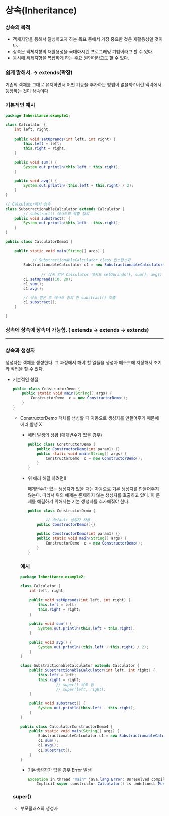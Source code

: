 # 상속(Inheritance)

### 상속의 목적

- 객체지향을 통해서 달성하고자 하는 목표 중에서 가장 중요한 것은 재활용성일 것이다.
- 상속은 객체지향의 재활용성을 극대화시킨 프로그래밍 기법이라고 할 수 있다.
- 동시에 객체지향을 복잡하게 하는 주요 원인이라고도 할 수 있다.

### 쉽게 말해서. → extends(확장)

기존의 객체를 그대로 유지하면서 어떤 기능을 추가하는 방법이 없을까? 이런 맥락에서 등장하는 것이 상속이다

### 기본적인 예시

```java
package Inheritance.example1;

class Calculator {
    int left, right;
 
    public void setOprands(int left, int right) {
        this.left = left;
        this.right = right;
    }
 
    public void sum() {
        System.out.println(this.left + this.right);
    }
 
    public void avg() {
        System.out.println((this.left + this.right) / 2);
    }
}

// Calculator에서 상속
class SubstractionableCalculator extends Calculator {
		// substract() 메서드의 역활 정의
    public void substract() {
        System.out.println(this.left - this.right);
    }
}
 
public class CalculatorDemo1 {
 
    public static void main(String[] args) {
 
	    	// SubstractionableCalculator class 인스턴스화
        SubstractionableCalculator c1 = new SubstractionableCalculator();
        
				// 상속 받은 Calculator 메서드 setOprands(), sum(), avg()
        c1.setOprands(10, 20);
        c1.sum();
        c1.avg();

        // 상속 받은 후 메서드 정의 한 substract() 호출
        c1.substract();
    }
 
}
```

### 상속에 상속에 상속이 가능함. ( extends → extends → extends)

---

### 상속과 생성자

생성자는 객체를 생성한다. 그 과정에서 해야 할 일들을 생성자 메소드에 지정해서 초기화 작업을 할 수 있다.

- 기본적인 성질
    
    ```java
    public class ConstructorDemo {
        public static void main(String[] args) {
            ConstructorDemo  c = new ConstructorDemo();
        }
    }
    ```
    
    - ConstructorDemo  객체를 생성할 때 자동으로 생성자를 만들어주기 때문에 에러 발생 X
        - 에러 발생의 상황 (매개변수가 있을 경우)
            
            ```java
            public class ConstructorDemo {
                public ConstructorDemo(int param1) {}
                public static void main(String[] args) {
                    ConstructorDemo  c = new ConstructorDemo();
                }
            }
            ```
            
        - 위 에러 해결 하려면!!
            
            매개변수가 있는 생성자가 있을 때는 자동으로 기본 생성자를 만들어주지 않는다. 
            따라서 위의 예제는 존재하지 않는 생성자를 호출하고 있다. 
            이 문제를 해결하기 위해서는 기본 생성자를 추가해줘야 한다.
            
            ```java
            public class ConstructorDemo {
            
            		// default 생성자 사용
                public ConstructorDemo(){}
            
                public ConstructorDemo(int param1) {}
                public static void main(String[] args) {
                    ConstructorDemo  c = new ConstructorDemo();
                }
            }
            ```
            
        
        ### 예시
        
        ```java
        package Inheritance.example2;
        
        class Calculator {
            int left, right;
         
            public void setOprands(int left, int right) {
                this.left = left;
                this.right = right;
            }
         
            public void sum() {
                System.out.println(this.left + this.right);
            }
         
            public void avg() {
                System.out.println((this.left + this.right) / 2);
            }
        }
         
        class SubstractionableCalculator extends Calculator {
            public SubstractionableCalculator(int left, int right) {
                this.left = left;
                this.right = right;
        				// super() 써도 됨
        				// super(left, right);
            }
         
            public void substract() {
                System.out.println(this.left - this.right);
            }
        }
         
        public class CalculatorConstructorDemo4 {
            public static void main(String[] args) {
                SubstractionableCalculator c1 = new SubstractionableCalculator(10, 20);
                c1.sum();
                c1.avg();
                c1.substract();
            }
        }
        ```
        
        - 기본생성자가 없을 경우 Error 발생
            
            ```java
            Exception in thread "main" java.lang.Error: Unresolved compilation problem: 
                Implicit super constructor Calculator() is undefined. Must explicitly invoke another constructor
            ```
            
    
    ### super()
    
    - 부모클래스의 생성자